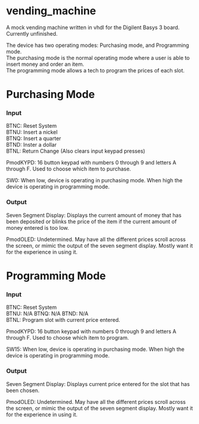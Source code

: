 # vending_machine

A mock vending machine written in vhdl for the Digilent Basys 3 board. Currently unfinished.  
  
The device has two operating modes: Purchasing mode, and Programming mode.  
The purchasing mode is the normal operating mode where a user is able to insert money and order an item.  
The programming mode allows a tech to program the prices of each slot.  
  
# Purchasing Mode
### Input

BTNC: Reset System  
BTNU: Insert a nickel  
BTNQ: Insert a quarter  
BTND: Inster a dollar  
BTNL: Return Change (Also clears input keypad presses)
  
PmodKYPD: 16 button keypad with numbers 0 through 9 and letters A through F. Used to choose which item to purchase.  
  
SW0: When low, device is operating in purchasing mode. When high the device is operating in programming mode.  
  
### Output

Seven Segment Display: Displays the current amount of money that has been deposited or blinks the price of the item if the current amount of money entered is too low.  

PmodOLED: Undetermined. May have all the different prices scroll across the screen, or mimic the output of the seven segment display. Mostly want it for the experience in using it.

# Programming Mode
### Input

BTNC: Reset System  
BTNU: N/A
BTNQ: N/A 
BTND: N/A  
BTNL: Program slot with current price entered.  
  
PmodKYPD: 16 button keypad with numbers 0 through 9 and letters A through F. Used to choose which item to program.
  
SW15: When low, device is operating in purchasing mode. When high the device is operating in programming mode.  
  
### Output

Seven Segment Display: Displays current price entered for the slot that has been chosen.

PmodOLED: Undetermined. May have all the different prices scroll across the screen, or mimic the output of the seven segment display. Mostly want it for the experience in using it.
